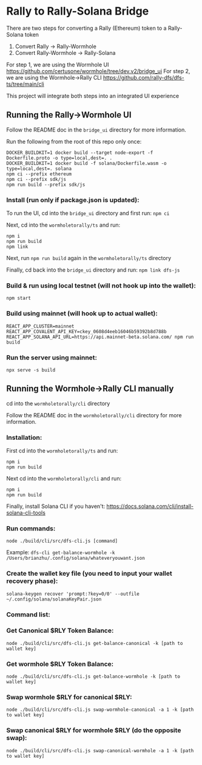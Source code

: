 # Rally to Rally-Solana Bridge
There are two steps for converting a Rally (Ethereum) token to a Rally-Solana token
1. Convert Rally -> Rally-Wormhole
2. Convert Rally-Wormhole -> Rally-Solana

For step 1, we are using the Wormhole UI https://github.com/certusone/wormhole/tree/dev.v2/bridge_ui
For step 2, we are using the Wormhole->Rally CLI https://github.com/rally-dfs/dfs-ts/tree/main/cli

This project will integrate both steps into an integrated UI experience

## Running the Rally->Wormhole UI
Follow the README doc in the `bridge_ui` directory for more information.

Run the following from the root of this repo only once:
```
DOCKER_BUILDKIT=1 docker build --target node-export -f Dockerfile.proto -o type=local,dest=. .
DOCKER_BUILDKIT=1 docker build -f solana/Dockerfile.wasm -o type=local,dest=. solana
npm ci --prefix ethereum
npm ci --prefix sdk/js
npm run build --prefix sdk/js
```

### Install (run only if package.json is updated):
To run the UI, cd into the `bridge_ui` directory and first run:
`npm ci`

Next, cd into the `wormholetorally/ts` and run:
```
npm i
npm run build
npm link
```

Next, run `npm run build` again in the `wormholetorally/ts` directory

Finally, cd back into the `bridge_ui` directory and run:
`npm link dfs-js`

### Build & run using local testnet (will not hook up into the wallet):
`npm start`

### Build using mainnet (will hook up to actual wallet):
`REACT_APP_CLUSTER=mainnet REACT_APP_COVALENT_API_KEY=ckey_0608d4eeb16046b59392b8d788b REACT_APP_SOLANA_API_URL=https://api.mainnet-beta.solana.com/ npm run build`

### Run the server using mainnet:
`npx serve -s build`

## Running the Wormhole->Rally CLI manually
cd into the `wormholetorally/cli` directory

Follow the README doc in the `wormholetorally/cli` directory for more information.

### Installation:
First cd into the `wormholetorally/ts` and run:
```
npm i
npm run build
```

Next cd into the `wormholetorally/cli` and run:
```
npm i
npm run build
```

Finally, install Solana CLI if you haven't:
https://docs.solana.com/cli/install-solana-cli-tools 


### Run commands:
`node ./build/cli/src/dfs-cli.js [command]`

Example:
`dfs-cli get-balance-wormhole -k /Users/brianzhu/.config/solana/whateveryouwant.json `

### Create the wallet key file (you need to input your wallet recovery phase):
`solana-keygen recover 'prompt:?key=0/0' --outfile ~/.config/solana/solanaKeyPair.json`


### Command list:

### Get Canonical $RLY Token Balance:
`node ./build/cli/src/dfs-cli.js get-balance-canonical -k [path to wallet key]`

### Get wormhole $RLY Token Balance:
`node ./build/cli/src/dfs-cli.js get-balance-wormhole -k [path to wallet key]`

### Swap wormhole $RLY for canonical $RLY:
`node ./build/cli/src/dfs-cli.js swap-wormhole-canonical -a 1 -k [path to wallet key]`

### Swap canonical $RLY for wormhole $RLY (do the opposite swap):
`node ./build/cli/src/dfs-cli.js swap-canonical-wormhole -a 1 -k [path to wallet key]`
